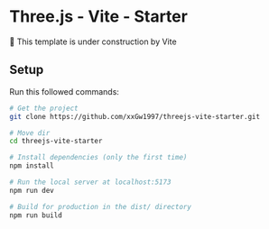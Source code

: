 # Three.js - Vite - Starter

🚧 This template is under construction by Vite

## Setup
Run this followed commands:

``` bash
# Get the project
git clone https://github.com/xxGw1997/threejs-vite-starter.git

# Move dir
cd threejs-vite-starter

# Install dependencies (only the first time)
npm install

# Run the local server at localhost:5173
npm run dev

# Build for production in the dist/ directory
npm run build
```